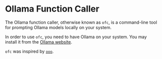 # Ollama Function Caller

The Ollama function caller, otherwise known as `ofc`, is a command-line tool for prompting Ollama models locally on your system.

In order to use `ofc`, you need to have Ollama on your system. You may install it from the [Ollama website](https://ollama.com/).

`ofc` was inspired by [`ooo`](https://github.com/Npahlfer/ooo).
